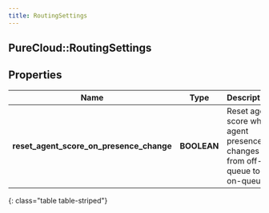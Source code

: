 ```yaml
---
title: RoutingSettings
---
```

## PureCloud::RoutingSettings

## Properties

|Name | Type | Description | Notes|
|------------ | ------------- | ------------- | -------------|
| **reset_agent_score_on_presence_change** | **BOOLEAN** | Reset agent score when agent presence changes from off-queue to on-queue | [optional] |
{: class="table table-striped"}


